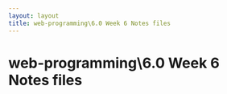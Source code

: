 ```yaml
---
layout: layout
title: web-programming\6.0 Week 6 Notes files
---
```


# web-programming\6.0 Week 6 Notes files

